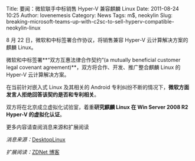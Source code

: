 Title: 要闻：微软联手中标销售 Hyper-V 兼容麒麟 Linux
Date: 2011-08-24 10:25
Author: lovenemesis
Category: News
Tags: m$, neokylin
Slug: breaking-microsoft-teams-up-with-c2sc-to-sell-hyperv-compatible-neokylin-linux

8 月 22 日，微软和中标签署合作协议，将销售兼容 Hyper-V
云计算解决方案的麒麟 Linux。

微软和中标签署**“双方互惠法律合作契约”(a mutually beneficial customer
legal covenant agreement)**，双方将合作、开发、推广整合麒麟 Linux 的
Hyper-V 云计算解决方案。

在当前针对嵌入式 Linux 及其相关的 Android
专利纠纷不断的情况下，**微软方面发言人拒绝回答该契约是否和专利相关**。

双方将在北京成立虚拟化试验室，着重**研究麒麟 Linux 在 Win Server 2008 R2
Hyper-V 的虚拟化认证**。

更多内容请查阅消息来源和扩展阅读

*消息来源：*[DesktopLinux](http://www.desktoplinux.com/news/NS2184796444.html)

*扩展阅读：*[ZDNet
博客](http://www.zdnet.com/blog/microsoft/microsoft-signs-legal-covenant-with-chinese-linux-vendor/10407)
